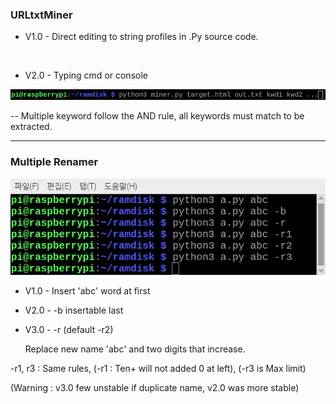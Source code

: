 ### URLtxtMiner

* V1.0 - Direct editing to string profiles in .Py source code.

<br>

* V2.0 - Typing cmd or console

 ![UtM](/images/UM.png)

  -- Multiple keyword follow the AND rule, all keywords must match to be extracted.

  ---

### Multiple Renamer

 ![BtR](/images/BR.png)

* V1.0 - Insert 'abc' word at first

* V2.0 - -b insertable last

* V3.0 - -r (default -r2)

   Replace new name 'abc' and two digits that increase.

-r1, r3 : Same rules, (-r1 : Ten+ will not added 0 at left), (-r3 is Max limit)

(Warning : v3.0 few unstable if duplicate name, v2.0 was more stable)
